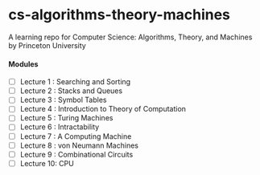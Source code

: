 # cs-algorithms-theory-machines
A learning repo for Computer Science: Algorithms, Theory, and Machines by Princeton University


#### Modules

- [ ] Lecture 1 : Searching and Sorting
- [ ] Lecture 2 : Stacks and Queues
- [ ] Lecture 3 : Symbol Tables
- [ ] Lecture 4 : Introduction to Theory of Computation
- [ ] Lecture 5 : Turing Machines
- [ ] Lecture 6 : Intractability
- [ ] Lecture 7 : A Computing Machine
- [ ] Lecture 8 : von Neumann Machines
- [ ] Lecture 9 : Combinational Circuits
- [ ] Lecture 10: CPU
